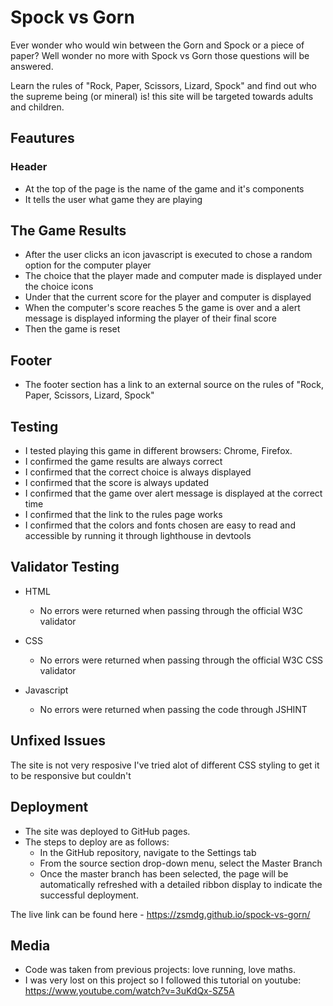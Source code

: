 # Spock vs Gorn

Ever wonder who would win between the Gorn and Spock or a piece of paper?
Well wonder no more with Spock vs Gorn those questions will be answered.

Learn the rules of "Rock, Paper, Scissors, Lizard, Spock" and find out who the supreme being (or mineral) is! this site will be targeted towards adults and children.

## Feautures

### Header

- At the top of the page is the name of the game and it's components
- It tells the user what game they are playing

## The Game Results

- After the user clicks an icon javascript is executed to chose a random option for the computer player
- The choice that the player made and computer made is displayed under the choice icons
- Under that the current score for the player and computer is displayed
- When the computer's score reaches 5 the game is over and a alert message is displayed informing the player of their final score
- Then the game is reset

## Footer

- The footer section has a link to an external source on the rules of "Rock, Paper, Scissors, Lizard, Spock"

## Testing

- I tested playing this game in different browsers: Chrome, Firefox.
- I confirmed the game results are always correct
- I confirmed that the correct choice is always displayed
- I confirmed that the score is always updated
- I confirmed that the game over alert message is displayed at the correct time
- I confirmed that the link to the rules page works
- I confirmed that the colors and fonts chosen are easy to read and accessible by running it through lighthouse in devtools

## Validator Testing

- HTML
  - No errors were returned when passing through the official W3C validator

- CSS
  - No errors were returned when passing through the official W3C CSS validator

- Javascript
  - No errors were returned when passing the code through JSHINT

## Unfixed Issues

The site is not very resposive I've tried alot of different CSS styling to get it to be responsive but couldn't

## Deployment

- The site was deployed to GitHub pages.
- The steps to deploy are as follows: 
  - In the GitHub repository, navigate to the Settings tab
  - From the source section drop-down menu, select the Master Branch
  - Once the master branch has been selected, the page will be automatically refreshed with a detailed ribbon display to indicate the successful deployment.

The live link can be found here - https://zsmdg.github.io/spock-vs-gorn/

## Media

- Code was taken from previous projects: love running, love maths.
- I was very lost on this project so I followed this tutorial on youtube: https://www.youtube.com/watch?v=3uKdQx-SZ5A
